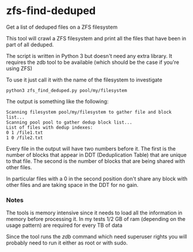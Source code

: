 # zfs-find-deduped
Get a list of deduped files on a ZFS filesystem

This tool will crawl a ZFS filesystem and print all the files that have been
in part of all deduped.

The script is written in Python 3 but doesn't need any extra library. It requires
the zdb tool to be available (which should be the case if you're using ZFS)

To use it just call it with the name of the filesystem to investigate
```
python3 zfs_find_deduped.py pool/my/filesystem
```
The output is something like the following:

```
Scanning filesystem pool/my/filesystem to gather file and block list...
Scanning pool pool to gather dedup block list...
List of files with dedup indexes:
0 1 /file1.txt
1 0 /file2.txt
```

Every file in the output will have two numbers before it. The first is the number of blocks 
that appear in DDT (Deduplication Table) that are unique to that file. The second is the number
of blocks that are being shared with other files.

In particular files with a 0 in the second position don't share any block with other files and are
taking space in the DDT for no gain.

### Notes

The tools is memory intensive since it needs to load all the information in memory before processing it.
In my tests 1/2 GB of ram (depending on the usage pattern) are required for every TB of data

Since the tool runs the _zdb_ command which need superuser rights you will probably need to run it
either as root or with sudo.

